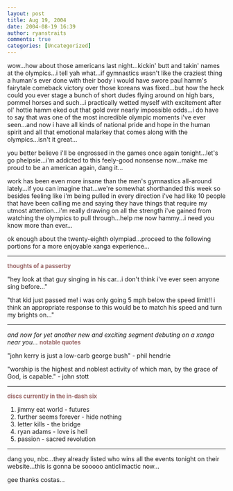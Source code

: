```yaml
---
layout: post
title: Aug 19, 2004
date: 2004-08-19 16:39
author: ryanstraits
comments: true
categories: [Uncategorized]
---
```

wow...how about those americans last night...kickin' butt and takin' names at the olympics...i tell yah what...if gymnastics wasn't like the craziest thing a human's ever done with their body i would have swore paul hamm's fairytale comeback victory over those koreans was fixed...but how the heck could you ever stage a bunch of short dudes flying around on high bars, pommel horses and such...i practically wetted myself with excitement after ol' hottie hamm eked out that gold over nearly impossible odds...i do have to say that was one of the most incredible olympic moments i've ever seen...and now i have all kinds of national pride and hope in the human spirit and all that emotional malarkey that comes along with the olympics...isn't it great...

you better believe i'll be engrossed in the games once again tonight...let's go phelpsie...i'm addicted to this feely-good nonsense now...make me proud to be an american again, dang it...

work has been even more insane than the men's gymnastics all-around lately...if you can imagine that...we're somewhat shorthanded this week so besides feeling like i'm being pulled in every direction i've had like 10 people that have been calling me and saying they have things that require my utmost attention...i'm really drawing on all the strength i've gained from watching the olympics to pull through...help me now hammy...i need you know more than ever...

ok enough about the twenty-eighth olympiad...proceed to the following portions for a more enjoyable xanga experience...

<hr id="null" />

<strong><span style="color:#996666;font-size:small;">thoughts of a passerby</span></strong>

"hey look at that guy singing in his car...i don't think i've ever seen anyone sing before..."

"that kid just passed me! i was only going 5 mph below the speed limit!! i think an appropriate response to this would be to match his speed and turn my brights on..."

<hr id="null" />

<em>and now for yet another new and exciting segment debuting on a xanga near you...
</em><strong><span style="color:#996666;font-size:small;">notable quotes</span></strong>

"john kerry is just a low-carb george bush" - phil hendrie

"worship is the highest and noblest activity of which man, by the grace of God, is capable." - john stott

<hr id="null" />

<strong><span style="color:#996666;font-size:small;">discs currently in the in-dash six</span></strong>
<ol>
	<li>jimmy eat world - futures</li>
	<li>further seems forever - hide nothing</li>
	<li>letter kills - the bridge</li>
	<li>ryan adams - love is hell</li>
	<li>passion - sacred revolution</li>
</ol>

<hr id="null" />

dang you, nbc...they already listed who wins all the events tonight on their website...this is gonna be sooooo anticlimactic now...

gee thanks costas...
